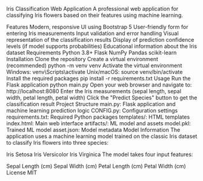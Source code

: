 Iris Classification Web Application
A professional web application for classifying Iris flowers based on their features using machine learning.

Features
Modern, responsive UI using Bootstrap 5
User-friendly form for entering Iris measurements
Input validation and error handling
Visual representation of the classification results
Display of prediction confidence levels (if model supports probabilities)
Educational information about the Iris dataset
Requirements
Python 3.8+
Flask
NumPy
Pandas
scikit-learn
Installation
Clone the repository
Create a virtual environment (recommended)
python -m venv venv
Activate the virtual environment
Windows: venv\Scripts\activate
Unix/macOS: source venv/bin/activate
Install the required packages
pip install -r requirements.txt
Usage
Run the Flask application
python main.py
Open your web browser and navigate to:
http://localhost:8080
Enter the Iris measurements (sepal length, sepal width, petal length, petal width)
Click the "Predict Species" button to get the classification result
Project Structure
main.py: Flask application and machine learning prediction logic
CONFIG.py: Configuration settings
requirements.txt: Required Python packages
templates/: HTML templates
index.html: Main web interface
artifacts/: ML model and assets
model.pkl: Trained ML model
asset.json: Model metadata
Model Information
The application uses a machine learning model trained on the classic Iris dataset to classify Iris flowers into three species:

Iris Setosa
Iris Versicolor
Iris Virginica
The model takes four input features:

Sepal Length (cm)
Sepal Width (cm)
Petal Length (cm)
Petal Width (cm)
License
MIT
